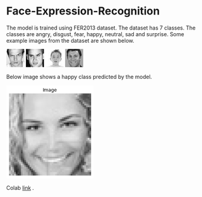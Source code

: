# Face-Expression-Recognition

The model is trained using FER2013 dataset. The dataset has 7 classes. The classes are angry, disgust, fear, happy, neutral, sad and surprise. Some example images from the dataset are shown below. 


![example image](/assets/PrivateTest_1623042.jpg)
![example image](/assets/PrivateTest_4396496.jpg)
![example image](/assets/PrivateTest_5429150.jpg)
![example image](/assets/PrivateTest_928647.jpg)

Below image shows a happy class predicted by the model.

![example_prediction](/assets/Prediction_happy.png)

Colab [link](https://colab.research.google.com/drive/1C4eqbIUoqP5z_LZzwIY6-0-hOVSM-v7X?usp=sharing) .
